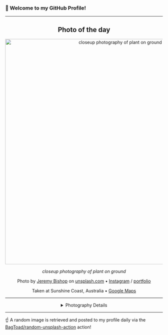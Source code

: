 ### 👋 Welcome to my GitHub Profile!

----
<div align="center">

## Photo of the day
  
  <a href="https://unsplash.com/photos/closeup-photography-of-plant-on-ground-vGjGvtSfys4"><img width="720" src="https://images.unsplash.com/photo-1458014854819-1a40aa70211c?crop=entropy&cs=tinysrgb&fit=max&fm=jpg&ixid=M3w1OTQ0OTd8MHwxfHJhbmRvbXx8fHx8fHx8fDE3NDczNzU4Mzd8&ixlib=rb-4.1.0&q=80&w=1080" alt="closeup photography of plant on ground"></a>
  
  <em>closeup photography of plant on ground</em>
  
  <em></em>

  Photo by [Jeremy Bishop](https://www.jeremybishopphotography.com) on [unsplash.com](https://unsplash.com/) • [Instagram](https://instagram.com/stillbish) / [portfolio](https://www.jeremybishopphotography.com)
  
  Taken at Sunshine Coast, Australia • [Google Maps](https://www.google.com/maps/search/?api=1&query=-26.6559759,153.0918365)
  
  ---
  
<details>
<summary>Photography Details</summary>
  
| Parameter     | Value |
| ------------- | ----- |
| Camera Model  | Canon EOS 7D |
| Exposure Time | 1/40 |
| Aperture      | 1.8 |
| Focal Length  | 50.0 |
| ISO           | 800 |
| Location      | Sunshine Coast, Australia (Australia) |
| Coordinates   | Latitude -26.6559759, Longitude 153.0918365 |

</details>

</div>

----

☝️ A random image is retrieved and posted to my profile daily via the [BagToad/random-unsplash-action](https://github.com/BagToad/random-unsplash-action) action!
